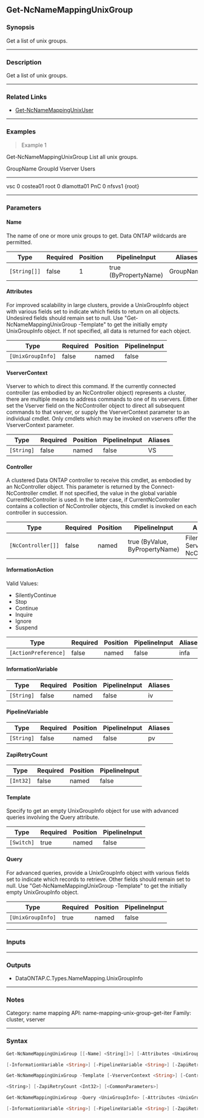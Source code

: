 Get-NcNameMappingUnixGroup
--------------------------

### Synopsis
Get a list of unix groups.

---

### Description

Get a list of unix groups.

---

### Related Links
* [Get-NcNameMappingUnixUser](Get-NcNameMappingUnixUser)

---

### Examples
> Example 1

Get-NcNameMappingUnixGroup
List all unix groups.

GroupName            GroupId Vserver                   Users
---------            ------- -------                   -----
vsc                        0 costea01
root                       0 dlamotta01
PnC                        0 nfsvs1                    {root}

---

### Parameters
#### **Name**
The name of one or more unix groups to get.  Data ONTAP wildcards are permitted.

|Type        |Required|Position|PipelineInput        |Aliases  |
|------------|--------|--------|---------------------|---------|
|`[String[]]`|false   |1       |true (ByPropertyName)|GroupName|

#### **Attributes**
For improved scalability in large clusters, provide a UnixGroupInfo object with various fields set to indicate which fields to return on all objects.  Undesired fields should remain set to null.  Use "Get-NcNameMappingUnixGroup -Template" to get the initially empty UnixGroupInfo object.  If not specified, all data is returned for each object.

|Type             |Required|Position|PipelineInput|
|-----------------|--------|--------|-------------|
|`[UnixGroupInfo]`|false   |named   |false        |

#### **VserverContext**
Vserver to which to direct this command.  If the currently connected controller (as embodied by an NcController object) represents a cluster, there are multiple means to address commands to one of its vservers.  Either set the Vserver field on the NcController object to direct all subsequent commands to that vserver, or supply the VserverContext parameter to an individual cmdlet.  Only cmdlets which may be invoked on vservers offer the VserverContext parameter.

|Type      |Required|Position|PipelineInput|Aliases|
|----------|--------|--------|-------------|-------|
|`[String]`|false   |named   |false        |VS     |

#### **Controller**
A clustered Data ONTAP controller to receive this cmdlet, as embodied by an NcController object.  This parameter is returned by the Connect-NcController cmdlet.  If not specified, the value in the global variable CurrentNcController is used.  In the latter case, if CurrentNcController contains a collection of NcController objects, this cmdlet is invoked on each controller in succession.

|Type              |Required|Position|PipelineInput                 |Aliases                          |
|------------------|--------|--------|------------------------------|---------------------------------|
|`[NcController[]]`|false   |named   |true (ByValue, ByPropertyName)|Filer<br/>Server<br/>NcController|

#### **InformationAction**

Valid Values:

* SilentlyContinue
* Stop
* Continue
* Inquire
* Ignore
* Suspend

|Type                |Required|Position|PipelineInput|Aliases|
|--------------------|--------|--------|-------------|-------|
|`[ActionPreference]`|false   |named   |false        |infa   |

#### **InformationVariable**

|Type      |Required|Position|PipelineInput|Aliases|
|----------|--------|--------|-------------|-------|
|`[String]`|false   |named   |false        |iv     |

#### **PipelineVariable**

|Type      |Required|Position|PipelineInput|Aliases|
|----------|--------|--------|-------------|-------|
|`[String]`|false   |named   |false        |pv     |

#### **ZapiRetryCount**

|Type     |Required|Position|PipelineInput|
|---------|--------|--------|-------------|
|`[Int32]`|false   |named   |false        |

#### **Template**
Specify to get an empty UnixGroupInfo object for use with advanced queries involving the Query attribute.

|Type      |Required|Position|PipelineInput|
|----------|--------|--------|-------------|
|`[Switch]`|true    |named   |false        |

#### **Query**
For advanced queries, provide a UnixGroupInfo object with various fields set to indicate which records to retrieve.  Other fields should remain set to null.  Use "Get-NcNameMappingUnixGroup -Template" to get the initially empty UnixGroupInfo object.

|Type             |Required|Position|PipelineInput|
|-----------------|--------|--------|-------------|
|`[UnixGroupInfo]`|true    |named   |false        |

---

### Inputs

---

### Outputs
* DataONTAP.C.Types.NameMapping.UnixGroupInfo

---

### Notes
Category: name mapping
API: name-mapping-unix-group-get-iter
Family: cluster, vserver

---

### Syntax
```PowerShell
Get-NcNameMappingUnixGroup [[-Name] <String[]>] [-Attributes <UnixGroupInfo>] [-VserverContext <String>] [-Controller <NcController[]>] [-InformationAction <ActionPreference>] 
```
```PowerShell
[-InformationVariable <String>] [-PipelineVariable <String>] [-ZapiRetryCount <Int32>] [<CommonParameters>]
```
```PowerShell
Get-NcNameMappingUnixGroup -Template [-VserverContext <String>] [-Controller <NcController[]>] [-InformationAction <ActionPreference>] [-InformationVariable <String>] [-PipelineVariable 
```
```PowerShell
<String>] [-ZapiRetryCount <Int32>] [<CommonParameters>]
```
```PowerShell
Get-NcNameMappingUnixGroup -Query <UnixGroupInfo> [-Attributes <UnixGroupInfo>] [-VserverContext <String>] [-Controller <NcController[]>] [-InformationAction <ActionPreference>] 
```
```PowerShell
[-InformationVariable <String>] [-PipelineVariable <String>] [-ZapiRetryCount <Int32>] [<CommonParameters>]
```
